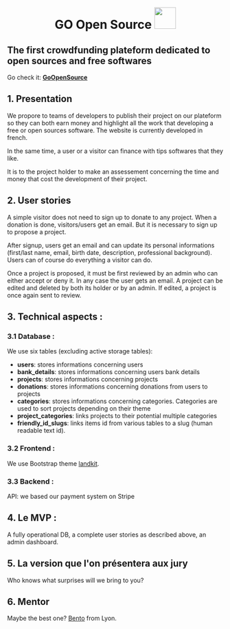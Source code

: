 # __<div align="center">GO Open Source <img src="https://pictures.kitties.netlib.re/storage/logo_white_min.svg" style="width:50px;"></div>__

## The first crowdfunding plateform dedicated to open sources and free softwares

Go check it: __[GoOpenSource](https://go-open-source.herokuapp.com/)__

## 1. Presentation
We propore to teams of developers to publish their project on our plateform so they can both earn money and highlight all the work that developing a free or open sources software. The website is currently developed in french.  

In the same time, a user or a visitor can finance with tips softwares that they like.  

It is to the project holder to make an assessement concerning the time and money that cost the development of their project.

## 2. User stories
A simple visitor does not need to sign up to donate to any project. When a donation is done, visitors/users get an email. But it is necessary to sign up to propose a project.  

After signup, users get an email and can update its personal informations (first/last name, email, birth date, description, professional background). Users can of course do everything a visitor can do.

Once a project is proposed, it must be first reviewed by an admin who can either accept or deny it. In any case the user gets an email. A project can be edited and deleted by both its holder or by an admin. If edited, a project is once again sent to review.


## 3. Technical aspects :
### 3.1 Database :
We use six tables (excluding active storage tables):
* __users__: stores informations concerning users
* __bank_details__: stores informations concerning users bank details
* __projects__: stores informations concerning projects
* __donations__: stores informations concerning donations from users to projects
* __categories__: stores informations concerning categories. Categories are used to sort projects depending on their theme
* __project_categories__: links projects to their potential multiple categories
* __friendly_id_slugs__: links items id from various tables to a slug (human readable text id).

### 3.2 Frontend :
We use Bootstrap theme [landkit](https://themes.getbootstrap.com/product/landkit/).  

### 3.3 Backend :
API: we based our payment system on Stripe

## 4. Le MVP :
A fully operational DB, a complete user stories as described above, an admin dashboard.

## 5. La version que l'on présentera aux jury
Who knows what surprises will we bring to you?

## 6. Mentor
Maybe the best one? [Bento](https://github.com/davidBentoPereira) from Lyon.
